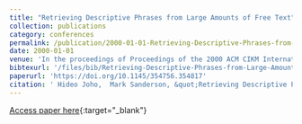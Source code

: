 ```yaml
---
title: "Retrieving Descriptive Phrases from Large Amounts of Free Text"
collection: publications
category: conferences
permalink: /publication/2000-01-01-Retrieving-Descriptive-Phrases-from-Large-Amounts-of-Free-Text
date: 2000-01-01
venue: 'In the proceedings of Proceedings of the 2000 ACM CIKM International Conference on Information and Knowledge Management, McLean, VA, USA, November 6-11, 2000'
bibtexurl: '/files/bib/Retrieving-Descriptive-Phrases-from-Large-Amounts-of-Free-Text.bib'
paperurl: 'https://doi.org/10.1145/354756.354817'
citation: ' Hideo Joho,  Mark Sanderson, &quot;Retrieving Descriptive Phrases from Large Amounts of Free Text.&quot; In the proceedings of Proceedings of the 2000 ACM CIKM International Conference on Information and Knowledge Management, McLean, VA, USA, November 6-11, 2000, 2000.'
---
```

[Access paper here](https://doi.org/10.1145/354756.354817){:target="_blank"}
